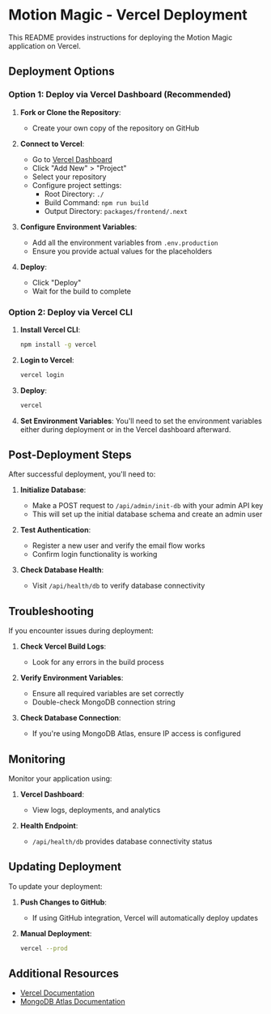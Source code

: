 # Motion Magic - Vercel Deployment

This README provides instructions for deploying the Motion Magic application on Vercel.

## Deployment Options

### Option 1: Deploy via Vercel Dashboard (Recommended)

1. **Fork or Clone the Repository**:

   - Create your own copy of the repository on GitHub

2. **Connect to Vercel**:

   - Go to [Vercel Dashboard](https://vercel.com/dashboard)
   - Click "Add New" > "Project"
   - Select your repository
   - Configure project settings:
     - Root Directory: `./`
     - Build Command: `npm run build`
     - Output Directory: `packages/frontend/.next`

3. **Configure Environment Variables**:

   - Add all the environment variables from `.env.production`
   - Ensure you provide actual values for the placeholders

4. **Deploy**:
   - Click "Deploy"
   - Wait for the build to complete

### Option 2: Deploy via Vercel CLI

1. **Install Vercel CLI**:

   ```bash
   npm install -g vercel
   ```

2. **Login to Vercel**:

   ```bash
   vercel login
   ```

3. **Deploy**:

   ```bash
   vercel
   ```

4. **Set Environment Variables**:
   You'll need to set the environment variables either during deployment or in the Vercel dashboard afterward.

## Post-Deployment Steps

After successful deployment, you'll need to:

1. **Initialize Database**:

   - Make a POST request to `/api/admin/init-db` with your admin API key
   - This will set up the initial database schema and create an admin user

2. **Test Authentication**:

   - Register a new user and verify the email flow works
   - Confirm login functionality is working

3. **Check Database Health**:
   - Visit `/api/health/db` to verify database connectivity

## Troubleshooting

If you encounter issues during deployment:

1. **Check Vercel Build Logs**:

   - Look for any errors in the build process

2. **Verify Environment Variables**:

   - Ensure all required variables are set correctly
   - Double-check MongoDB connection string

3. **Check Database Connection**:
   - If you're using MongoDB Atlas, ensure IP access is configured

## Monitoring

Monitor your application using:

1. **Vercel Dashboard**:

   - View logs, deployments, and analytics

2. **Health Endpoint**:
   - `/api/health/db` provides database connectivity status

## Updating Deployment

To update your deployment:

1. **Push Changes to GitHub**:

   - If using GitHub integration, Vercel will automatically deploy updates

2. **Manual Deployment**:
   ```bash
   vercel --prod
   ```

## Additional Resources

- [Vercel Documentation](https://vercel.com/docs)
- [MongoDB Atlas Documentation](https://docs.atlas.mongodb.com/)
